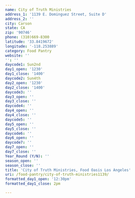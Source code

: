 ```yaml
---
name: City of Truth Ministries
address_1: '1139 E. Dominguez Street, Suite D'
address_2: ''
city: Carson
state: CA
zip: '90746'
phone: (310)669-8300
latitude: '33.8419672'
longitude: '-118.253889'
category: Food Pantry
website: ''
'': ''
daycode1: Sun2nd
day1_open: '1230'
day1_close: '1400'
daycode2: Sun4th
day2_open: '1230'
day2_close: '1400'
daycode3: ''
day3_open: ''
day3_close: ''
daycode4: ''
day4_open: ''
day4_close: ''
daycode5: ''
day5_open: ''
day5_close: ''
daycode6: ''
day6_open: ''
daycode7: ''
day7_open: ''
day7_close: ''
Year_Round (Y/N): ''
season_open: ''
season_close: ''
title: 'City of Truth Ministries, Food Oasis Los Angeles'
uri: /food-pantry/city-of-truth-ministries1139/
formatted_day1_open: '12:30pm'
formatted_day1_close: 2pm

---
```

